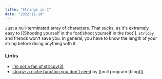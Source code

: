 ```yaml
---
title: "Strings in C"
date: "2022-11-19"
---
```


Just a null-terminated array of characters. That sucks, as it's extremely easy to [[Shooting yourself in the foot|shoot yourself in the foot]]. `strlcpy` and friends won't save you. In general, you have to know the length of your string before doing anything with it.

### Links
- [I'm not a fan of strlcpy(3)](https://nrk.neocities.org/articles/not-a-fan-of-strlcpy.html)
- [strcpy: a niche function you don't need](https://nullprogram.com/blog/2021/07/30/) by [[null program (blog)]]